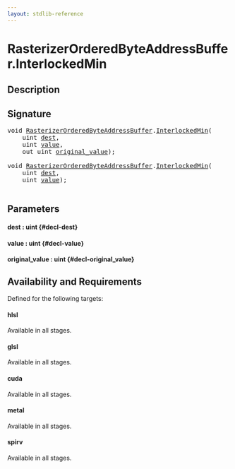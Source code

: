 ```yaml
---
layout: stdlib-reference
---
```


# RasterizerOrderedByteAddressBuffer\.InterlockedMin

## Description





## Signature 

<pre>
<span class="code_keyword">void</span> <a href="/stdlib-reference/types/RasterizerOrderedByteAddressBuffer/index" class="code_type">RasterizerOrderedByteAddressBuffer</a>.<a href="/stdlib-reference/types/RasterizerOrderedByteAddressBuffer/InterlockedMin">InterlockedMin</a>(
    <span class="code_keyword">uint</span> <a href="/stdlib-reference/types/RasterizerOrderedByteAddressBuffer/InterlockedMin#decl-dest" class="code_param">dest</a>,
    <span class="code_keyword">uint</span> <a href="/stdlib-reference/types/RasterizerOrderedByteAddressBuffer/InterlockedMin#decl-value" class="code_param">value</a>,
    <span class="code_keyword">out</span> <span class="code_keyword">uint</span> <a href="/stdlib-reference/types/RasterizerOrderedByteAddressBuffer/InterlockedMin#decl-original_value" class="code_param">original_value</a>);

<span class="code_keyword">void</span> <a href="/stdlib-reference/types/RasterizerOrderedByteAddressBuffer/index" class="code_type">RasterizerOrderedByteAddressBuffer</a>.<a href="/stdlib-reference/types/RasterizerOrderedByteAddressBuffer/InterlockedMin">InterlockedMin</a>(
    <span class="code_keyword">uint</span> <a href="/stdlib-reference/types/RasterizerOrderedByteAddressBuffer/InterlockedMin#decl-dest" class="code_param">dest</a>,
    <span class="code_keyword">uint</span> <a href="/stdlib-reference/types/RasterizerOrderedByteAddressBuffer/InterlockedMin#decl-value" class="code_param">value</a>);

</pre>

## Parameters

#### dest  : uint {#decl-dest}
#### value  : uint {#decl-value}
#### original\_value  : uint {#decl-original_value}

## Availability and Requirements

Defined for the following targets:

#### hlsl
Available in all stages.

#### glsl
Available in all stages.

#### cuda
Available in all stages.

#### metal
Available in all stages.

#### spirv
Available in all stages.



